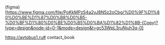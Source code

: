 (figma) [https://www.figma.com/file/PoKkMPzS4a2vJ8N5z2oCbg/%D0%9F%D1%80%D0%BE%D1%87%D0%B8%D0%B5-%D0%BF%D1%80%D0%BE%D0%B5%D0%BA%D1%82%D1%8B-(Copy)?type=design&node-id=0-1&mode=design&t=gc53WpL3ruNjuh3q-0] 

https://avtobus1.ru# contact_book
